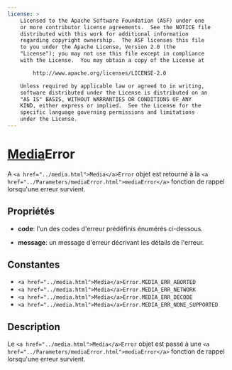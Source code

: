 ```yaml
---
license: >
    Licensed to the Apache Software Foundation (ASF) under one
    or more contributor license agreements.  See the NOTICE file
    distributed with this work for additional information
    regarding copyright ownership.  The ASF licenses this file
    to you under the Apache License, Version 2.0 (the
    "License"); you may not use this file except in compliance
    with the License.  You may obtain a copy of the License at

        http://www.apache.org/licenses/LICENSE-2.0

    Unless required by applicable law or agreed to in writing,
    software distributed under the License is distributed on an
    "AS IS" BASIS, WITHOUT WARRANTIES OR CONDITIONS OF ANY
    KIND, either express or implied.  See the License for the
    specific language governing permissions and limitations
    under the License.
---
```


# <a href="../media.html">Media</a>Error

A `<a href="../media.html">Media</a>Error` objet est retourné à la `<a href="../Parameters/mediaError.html">mediaError</a>` fonction de rappel lorsqu'une erreur survient.

## Propriétés

*   **code**: l'un des codes d'erreur prédéfinis énumérés ci-dessous.

*   **message**: un message d'erreur décrivant les détails de l'erreur.

## Constantes

*   `<a href="../media.html">Media</a>Error.MEDIA_ERR_ABORTED`
*   `<a href="../media.html">Media</a>Error.MEDIA_ERR_NETWORK`
*   `<a href="../media.html">Media</a>Error.MEDIA_ERR_DECODE`
*   `<a href="../media.html">Media</a>Error.MEDIA_ERR_NONE_SUPPORTED`

## Description

Le `<a href="../media.html">Media</a>Error` objet est passé à une `<a href="../Parameters/mediaError.html">mediaError</a>` fonction de rappel lorsqu'une erreur survient.